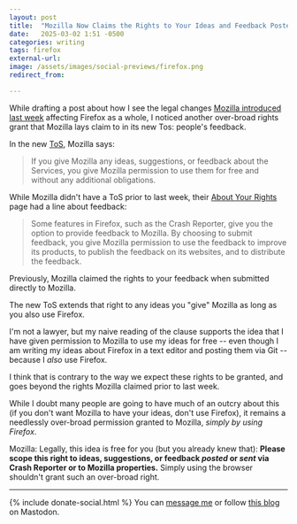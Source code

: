 ```yaml
---
layout: post
title:  "Mozilla Now Claims the Rights to Your Ideas and Feedback Posted Anywhere on the Web, as Long as You Use Firefox"
date:   2025-03-02 1:51 -0500
categories: writing
tags: firefox
external-url: 
image: /assets/images/social-previews/firefox.png
redirect_from: 

---
```


While drafting a post about how I see the legal changes [Mozilla introduced last week](https://blog.mozilla.org/en/products/firefox/firefox-news/firefox-terms-of-use/) affecting Firefox as a whole, I noticed another over-broad rights grant that Mozilla lays claim to in its new Tos: people's feedback.

In the new [ToS](https://www.mozilla.org/about/legal/terms/firefox/), Mozilla says:

> If you give Mozilla any ideas, suggestions, or feedback about the Services, you give Mozilla permission to use them for free and without any additional obligations.

While Mozilla didn't have a ToS prior to last week, their [About Your Rights](https://archive.ph/iLRyr) page had a line about feedback:

> Some features in Firefox, such as the Crash Reporter, give you the option to provide feedback to Mozilla. By choosing to submit feedback, you give Mozilla permission to use the feedback to improve its products, to publish the feedback on its websites, and to distribute the feedback.

Previously, Mozilla claimed the rights to your feedback when submitted directly to Mozilla. 

The new ToS extends that right to any ideas you "give" Mozilla as long as you also use Firefox.

I'm not a lawyer, but my naive reading of the clause supports the idea that I have given permission to Mozilla to use my ideas for free -- even though I am writing my ideas about Firefox in a text editor and posting them via Git -- because I *also* use Firefox. 

I think that is contrary to the way we expect these rights to be granted, and goes beyond the rights Mozilla claimed prior to last week. 

While I doubt many people are going to have much of an outcry about this (if you don't want Mozilla to have your ideas, don't use Firefox), it remains a needlessly over-broad permission granted to Mozilla, *simply by using Firefox*. 

Mozilla: Legally, this idea is free for you (but you already knew that): **Please scope this right to ideas, suggestions, or feedback *posted* or *sent* via Crash Reporter or to Mozilla properties.** Simply using the browser shouldn't grant such an over-broad right.

---

{% include donate-social.html %} You can [message me](https://mastodon.social/@yoasif) or follow [this blog](https://mastodon.social/@quippdblog) on Mastodon.
